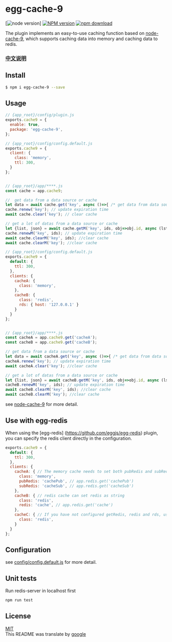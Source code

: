 # egg-cache-9

[![node version][node-image]]
[![NPM version][npm-image]][npm-url]
[![npm download][download-image]][download-url]

[node-image]: https://img.shields.io/badge/node-%3E%3D8-blue.svg
[npm-image]: https://img.shields.io/npm/v/egg-cache-9.svg?style=flat-square
[npm-url]: https://npmjs.org/package/egg-cache-9
[download-image]: https://img.shields.io/npm/dm/egg-cache-9.svg?style=flat-square
[download-url]: https://npmjs.org/package/egg-cache-9

The plugin implements an easy-to-use caching function based on [node-cache-9](https://github.com/985ch/node-cache-9), which supports caching data into memory and caching data to redis.

### [中文说明](./README.zh_CN.md)
## Install

```bash
$ npm i egg-cache-9 --save
```

## Usage

```js
// {app_root}/config/plugin.js
exports.cache9 = {
  enable: true,
  package: 'egg-cache-9',
};
```
```js
// {app_root}/config/config.default.js
exports.cache9 = {
  client: {
    class: 'memory',
    ttl: 300,
  }
};


// {app_root}/app/****.js
const cache = app.cache9;

//  get data from a data source or cache
let data = await cache.get('key', async ()=>{ /* get data from data source and return it */ });
cache.renew('key'); // update expiration time
await cache.clear('key'); // clear cache

// get a lot of datas from a data source or cache
let {list, json} = await cache.getM('key', ids, obj=>obj.id, async (lst)=>{ /* get data from data source and return it */ });
cache.renewM('key', ids); // update expiration time
await cache.clearM('key', ids); //clear cache
await cache.clearM('key'); //clear cache
```
```js
// {app_root}/config/config.default.js
exports.cache9 = {
  default: {
    ttl: 300,
  },
  clients: {
    cacheA: {
      class: 'memory',
    },
    cacheB: {
      class: 'redis',
      rds: { host: '127.0.0.1' }
    }
  }
};


// {app_root}/app/****.js
const cacheA = app.cache9.get('cacheA');
const cacheB = app.cache9.get('cacheB');

// get data from a data source or cache
let data = await cacheA.get('key', async ()=>{ /* get data from data source and return it */ });
cacheA.renew('key'); // update expiration time
await cacheA.clear('key'); //clear cache

// get a lot of datas from a data source or cache
let {list, json} = await cacheB.getM('key', ids, obj=>obj.id, async (lst)=>{ /* get data from data source and return it */ });
cacheB.renewM('key', ids); // update expiration time
await cacheB.clearM('key', ids); //clear cache
await cacheB.clearM('key'); //clear cache
```
see [node-cache-9](https://github.com/985ch/node-cache-9#cache-driver-class) for more detail.


## Use with egg-redis
When using the [egg-redis] (https://github.com/eggjs/egg-redis) plugin, you can specify the redis client directly in the configuration.
```js
exports.cache9 = {
  default: {
    ttl: 300,
  },
  clients: {
    cacheA: { // The memory cache needs to set both pubRedis and subRedis as string
      class: 'memory',
      pubRedis: 'cachePub', // app.redis.get('cachePub')
      subRedis: 'cacheSub', // app.redis.get('cacheSub')
    },
    cacheB: { // redis cache can set redis as string
      class: 'redis',
      redis: 'cache', // app.redis.get('cache')
    },
    cacheC: { // If you have not configured getRedis, redis and rds, use app.redis
      class: 'redis',
    }
  }
};
```

## Configuration

see [config/config.default.js](config/config.default.js) for more detail.

## Unit tests

Run redis-server in localhost first
```sh
npm run test
```

## License

[MIT](LICENSE)<br />
This README was translate by [google](https://translate.google.cn)
